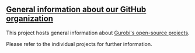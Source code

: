 ## [General information about our GitHub organization](profile/README.md)

This project hosts general information about [Gurobi's open-source projects](https://github.com/Gurobi).

Please refer to the individual projects for further information.
